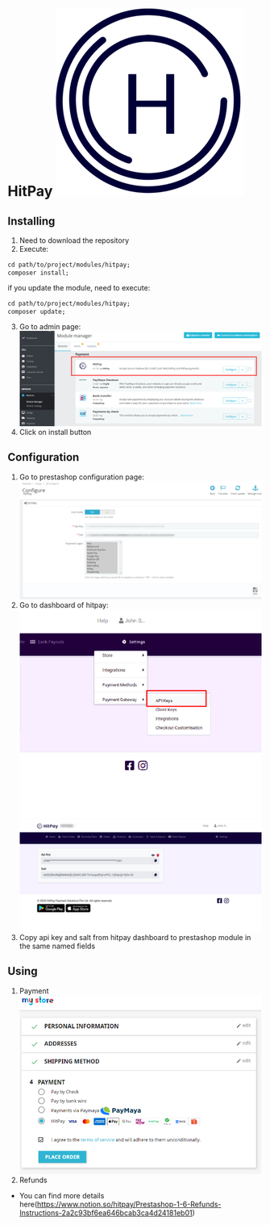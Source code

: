 # HitPay ![Logo](logo.png)

## Installing

1. Need to download the repository
2. Execute:
```shell
cd path/to/project/modules/hitpay;
composer install;
```
if you update the module, need to execute:
```shell
cd path/to/project/modules/hitpay;
composer update;
```
3. Go to admin page:
![](views/img/readme/admin1.png)
4. Click on install button

## Configuration
1. Go to prestashop configuration page:
![](views/img/readme/admin2.png)
2. Go to dashboard of hitpay:
![](views/img/readme/admin3.png)
![](views/img/readme/admin4.png)
3. Copy api key and salt from hitpay dashboard to prestashop module in the same named fields

## Using

1. Payment
![](views/img/readme/admin5.png)
2. Refunds
- You can find more details here(https://www.notion.so/hitpay/Prestashop-1-6-Refunds-Instructions-2a2c93bf6ea646bcab3ca4d24181eb01)